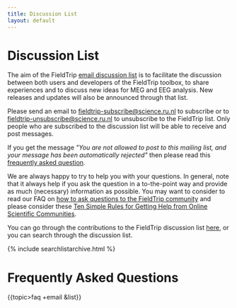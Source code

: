 ```yaml
---
title: Discussion List
layout: default
---
```


# Discussion List

The aim of the FieldTrip [email discussion list](http://mailman.science.ru.nl/mailman/listinfo/fieldtrip) is to facilitate the discussion between both users and developers of the FieldTrip toolbox, to share experiences and to discuss new ideas for MEG and EEG analysis. New releases and updates will also be announced through that list.

Please send an email to fieldtrip-subscribe@science.ru.nl to subscribe or to fieldtrip-unsubscribe@science.ru.nl to unsubscribe to the FieldTrip list. Only people who are subscribed to the discussion list will be able to receive and post messages.

<div class="important">
If you get the message <em>"You are not allowed to post to this mailing list, and your message has been automatically rejected"</em> then please read this <a href="/faq/why_am_i_not_allowed_to_post_to_the_discussion_list">frequently asked question</a>.
</div>

We are always happy to try to help you with your questions. In general, note that it always help if you ask the question in a to-the-point way and provide as much (necessary) information as possible. You may want to consider to read our FAQ on [how to ask questions to the FieldTrip community](/faq/how_to_ask_good_questions_to_the_community) and please consider these [Ten Simple Rules for Getting Help from Online Scientific Communities](http://www.ploscompbiol.org/article/info:doi%2F10.1371%2Fjournal.pcbi.1002202).

You can go through the contributions to the FieldTrip discussion list [here](http://mailman.science.ru.nl/pipermail/fieldtrip), or you can search through the discussion list.

{% include searchlistarchive.html %}

# Frequently Asked Questions

{{topic>faq +email &list}}
